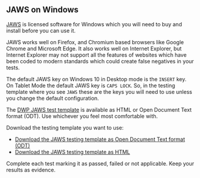 ## JAWS on Windows
[JAWS](https://www.freedomscientific.com/products/software/jaws/) is licensed software for Windows which you will need to buy and install before you can use it.

JAWS works well on Firefox, and Chromium based browsers like Google Chrome and Microsoft Edge. It also works well on Internet Explorer, but Internet Explorer may not support all the features of websites which have been coded to modern standards which could create false negatives in your tests.

The default JAWS key on Windows 10 in Desktop mode is the `INSERT` key. On Tablet Mode the default JAWS key is `CAPS LOCK`. So, in the testing template where you see `JAWS` these are the keys you will need to use unless you change the default configuration.

The [DWP JAWS test template](https://htmlpreview.github.io/?https://github.com/dwp/assistive-technology-templates/blob/master/html/os-x-voiceover.html) is available as HTML or Open Document Text format (ODT). Use whichever you feel most comfortable with.

Download the testing template you want to use:
- [Download the JAWS testing template as Open Document Text format (ODT)]()
- [Download the JAWS testing template as HTML]()

Complete each test marking it as passed, failed or not applicable. Keep your results as evidence.
